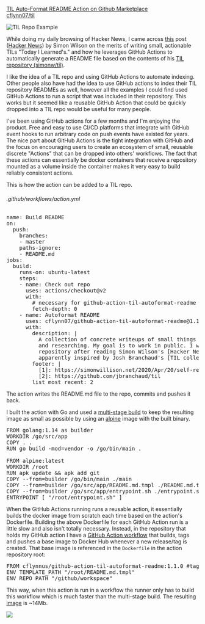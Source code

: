 [TIL Auto-Format README Action on Github Marketplace][4]  
[cflynn07/til][5]  

![TIL Repo Example](/static/images/2020-04-26/Screen_Shot_2020-04-27_at_3.44.38_PM.png)

While doing my daily browsing of Hacker News, I came across [this][1] post
([Hacker News][2]) by Simon Wilson on the merits of writing small, actionable
TILs "Today I Learned's." and how he leverages GitHub Actions to automatically
generate a README file based on the contents of his [TIL
repository (simonw/til)][3].

I like the idea of a TIL repo and using GitHub Actions to automate indexing.
Other people also have had the idea to use GitHub actions to index their TIL
repository READMEs as well, however all the examples I could find used GitHub
Actions to run a script that was included in their repository. This works but
it seemed like a reusable GitHub Action that could be quickly dropped into a
TIL repo would be useful for many people.

I've been using GitHub actions for a few months and I'm enjoying the product.
Free and easy to use CI/CD platforms that integrate with GitHub event hooks to
run arbitrary code on push events have existed for years. The nice part about
GitHub Actions is the tight integration with GitHub and the focus on
encouraging users to create an ecosystem of small, reusable discrete "Actions"
that can be dropped into others' workflows. The fact that these actions can
essentially be docker containers that receive a repository mounted as a volume
inside the container makes it very easy to build reliably consistent actions.

This is how the action can be added to a TIL repo.

###### .github/workflows/action.yml
<pre class="prettyprint linenums">
name: Build README
on:
  push:
    branches:
    - master
    paths-ignore:
    - README.md
jobs:
  build:
    runs-on: ubuntu-latest
    steps:
    - name: Check out repo
      uses: actions/checkout@v2
      with:
        # necessary for github-action-til-autoformat-readme
        fetch-depth: 0
    - name: Autoformat README
      uses: cflynn07/github-action-til-autoformat-readme@1.1.0
      with:
        description: |
          A collection of concrete writeups of small things I learn daily while working
          and researching. My goal is to work in public. I was inspired to start this
          repository after reading Simon Wilson's [Hacker News post][1], and he was
          apparently inspired by Josh Branchaud's [TIL collection][2].
        footer: |
          [1]: https://simonwillison.net/2020/Apr/20/self-rewriting-readme/
          [2]: https://github.com/jbranchaud/til
        list_most_recent: 2
</pre>

The action writes the README.md file to the repo, commits and pushes it back.

I built the action with Go and used a [multi-stage build][6] to keep the
resulting image as small as possible by using an [alpine][8] image with the
built binary.

<pre class="prettyprint linenums">
FROM golang:1.14 as builder
WORKDIR /go/src/app
COPY . .
RUN go build -mod=vendor -o /go/bin/main .

FROM alpine:latest
WORKDIR /root
RUN apk update && apk add git
COPY --from=builder /go/bin/main ./main 
COPY --from=builder /go/src/app/README.md.tmpl ./README.md.tmpl
COPY --from=builder /go/src/app/entrypoint.sh ./entrypoint.sh
ENTRYPOINT [ "/root/entrypoint.sh" ]
</pre>

When the GitHub Actions running runs a reusable action, it essentially builds
the docker image from scratch each time based on the action's Dockerfile.
Building the above Dockerfile for each GitHub Action run is a little slow and
also isn't totally necessary. Instead, in the repository that holds my GitHub
action I have a [GitHub Action workflow][7] that builds, tags and pushes a base
image to Docker Hub whenever a new release/tag is created. That base image is
referenced in the `Dockerfile` in the action repository root:
<pre class="prettyprint">
FROM cflynnus/github-action-til-autoformat-readme:1.1.0 #tagged base image
ENV TEMPLATE_PATH "/root/README.md.tmpl"
ENV REPO_PATH "/github/workspace"
</pre>

This way, when this action is run in a workflow the runner only has to build
this workflow which is much faster than the multi-stage build. The resulting
[image][9] is ~14Mb.

![](/static/images/2020-04-26/Screen_Shot_2020-04-26_at_2.01.45_PM.png)

[1]: https://simonwillison.net/2020/Apr/20/self-rewriting-readme/
[2]: https://news.ycombinator.com/item?id=22920437
[3]: https://github.com/simonw/til
[4]: https://github.com/marketplace/actions/til-auto-format-readme
[5]: https://github.com/cflynn07/til
[6]: https://docs.docker.com/develop/develop-images/multistage-build/
[7]: https://github.com/cflynn07/github-action-til-autoformat-readme/blob/master/.github/workflows/tag_test_push.yml
[8]: https://hub.docker.com/_/alpine
[9]: https://hub.docker.com/layers/cflynnus/github-action-til-autoformat-readme/1.1.0/images/sha256-42570a0bcdf96ab66ff555c267bd9129d660b186762976cad6c27be76fbf7323?context=repo
